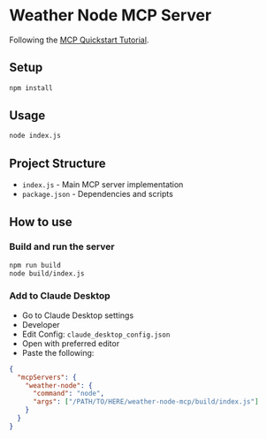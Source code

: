 # Weather Node MCP Server

Following the [MCP Quickstart Tutorial](https://modelcontextprotocol.io/quickstart/server#node).

## Setup

```bash
npm install
```

## Usage

```bash
node index.js
```

## Project Structure

- `index.js` - Main MCP server implementation
- `package.json` - Dependencies and scripts

## How to use

### Build and run the server

```bash
npm run build
node build/index.js
```

### Add to Claude Desktop

- Go to Claude Desktop settings
- Developer
- Edit Config: `claude_desktop_config.json`
- Open with preferred editor
- Paste the following:

```json
{
  "mcpServers": {
    "weather-node": {
      "command": "node",
      "args": ["/PATH/TO/HERE/weather-node-mcp/build/index.js"]
    }
  }
}
```
